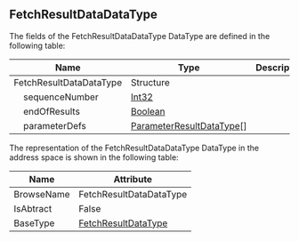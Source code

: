 <!-- datatype -->
## FetchResultDataDataType
<!-- end of description -->
The fields of the FetchResultDataDataType DataType are defined in the following table:  

|Name|Type|Description|
|---|---|---|
|FetchResultDataDataType|Structure||
|&nbsp;&nbsp;&nbsp;&nbsp;sequenceNumber|[Int32](../../../Core/Part3/DataTypes/Int32/readme.md)||
|&nbsp;&nbsp;&nbsp;&nbsp;endOfResults|[Boolean](../../../Core/Part3/DataTypes/Boolean/readme.md)||
|&nbsp;&nbsp;&nbsp;&nbsp;parameterDefs|[ParameterResultDataType](../../DataTypes/ParameterResultDataType/readme.md)[]||

The representation of the FetchResultDataDataType DataType in the address space is shown in the following table:  

|Name|Attribute|
|---|---|
|BrowseName|FetchResultDataDataType|
|IsAbtract|False|
|BaseType|[FetchResultDataType](../../DataTypes/FetchResultDataType/readme.md)|


